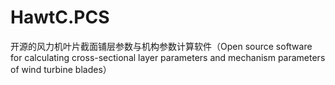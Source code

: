 # HawtC.PCS
开源的风力机叶片截面铺层参数与机构参数计算软件（Open source software for calculating cross-sectional layer parameters and mechanism parameters of wind turbine blades）
